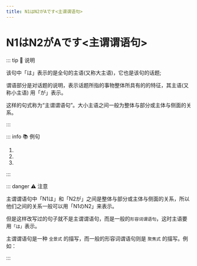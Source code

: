 ```yaml
---
title: N1はN2がAです<主谓谓语句>
---
```


# N1はN2がAです<主谓谓语句>

::: tip :bookmark: 说明

该句中「は」表示的是全句的主语(又称大主语)，它也是该句的话题;

谓语部分是对话题的说明，表示话题所指的事物整体所具有的的特征，其主语(又称小主语) 用「が」表示。

这样的句式称为“主谓谓语句”。大小主语之间一般为整体与部分或主体与侧面的关系。

:::

::: info :books: 例句

1. <grammer-content id='1-4-10-0' sentence="[日本語/にほんご]**は**アクセント**が**[難/むずか]しい**です**。" trans="日语的重音很难。" />
2. <grammer-content id='1-4-10-1' sentence="[私/わたし]**は**[英語/えいご]**が**[下手/へた]**です**。" trans='我不太擅长英语。' />
3. <grammer-content id='1-4-10-2' sentence="この[会/かい]**は**[会費/かいひ]**が**[高/たか]い**です**。" trans='这个协会的会费比较高。' />

:::

::: danger :warning: 注意

主谓谓语句中「N1は」和「N2が」之间是整体与部分或主体与侧面的关系，所以他们之间的关系一般可以用「N1のN2」来表示。

但是这样改写过的句子就不是主谓谓语句，而是一般的`形容词谓语句`，这时主语要用`「は」`表示。

主谓谓语句是一种 `全景式` 的描写，而一般的形容词谓语句则是 `聚焦式` 的描写。例如：

<div class='bunpou-block'>

  <grammer-content id='1-4-10-3' sentence="[日本語/にほんご]**の**アクセント**は**[難/むずか]しい**です**。" trans='日语的重音很难。' />

  <grammer-content id='1-4-10-4' sentence="[私/わたし]**の**[英語/えいご]**は**[下手/へた]**です**。" trans='我不太擅长英语。' />

  <grammer-content id='1-4-10-5' sentence="この[会/かい]**の**[会費/かいひ]**は**[高/たか]い**です**。" trans='这个协会的会费比较高。' />

</div>

:::
